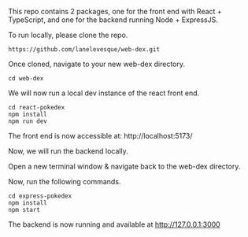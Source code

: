 This repo contains 2 packages, one for the front end with React + TypeScript, and one for the backend running Node + ExpressJS.

To run locally, please clone the repo.

```
https://github.com/lanelevesque/web-dex.git
```

Once cloned, navigate to your new web-dex directory.

```
cd web-dex
```

We will now run a local dev instance of the react front end.

```
cd react-pokedex
npm install
npm run dev
```

The front end is now accessible at: http://localhost:5173/

Now, we will run the backend locally.

Open a new terminal window & navigate back to the web-dex directory.

Now, run the following commands.

```
cd express-pokedex
npm install
npm start
```

The backend is now running and available at http://127.0.0.1:3000
